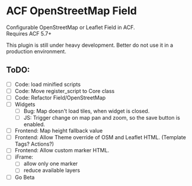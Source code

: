 ACF OpenStreetMap Field
=======================

Configurable OpenStreetMap or Leaflet Field in ACF.  
Requires ACF 5.7+

This plugin is still under heavy development. Better do not use it in a production environment.

ToDO:
-----
 - [ ] Code: load minified scripts
 - [ ] Code: Move register_script to Core class
 - [ ] Code: Refactor Field/OpenStreetMap
 - [ ] Widgets
	 - [ ] Bug: Map doesn't load tiles, when widget is closed.
	 - [ ] JS: Trigger change on map pan and zoom, so the save button is enabled.
 - [ ] Frontend: Map height fallback value
 - [ ] Frontend: Allow Theme override of OSM and Leaflet HTML. (Template Tags? Actions?)
 - [ ] Frontend: Allow custom marker HTML.
 - [ ] iFrame:
	 - [ ] allow only one marker
	 - [ ] reduce available layers
 - [ ] Go Beta
